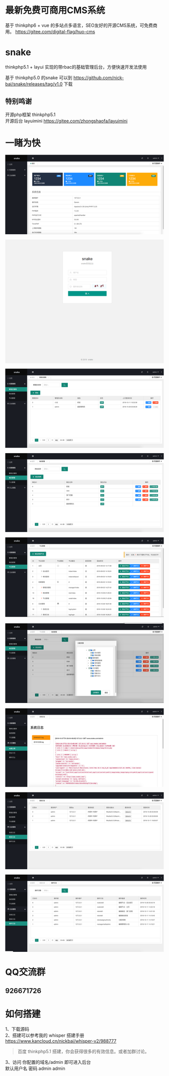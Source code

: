 # 最新免费可商用CMS系统
基于 thinkphp6 + vue 的多站点多语言，SEO友好的开源CMS系统，可免费商用。
https://gitee.com/digital-flag/huo-cms

# snake
thinkphp5.1 + layui 实现的带rbac的基础管理后台，方便快速开发法使用

基于 thinkphp5.0 的snake 可以到 https://github.com/nick-bai/snake/releases/tag/v1.0 下载

## 特别鸣谢
开源php框架 thinkphp5.1  
开源后台  layuimini https://gitee.com/zhongshaofa/layuimini

# 一睹为快
![](./screenshoot/1.png) 

![](./screenshoot/2.png) 

![](./screenshoot/3.png) 

![](./screenshoot/4.png) 

![](./screenshoot/5.png) 

![](./screenshoot/6.png) 

![](./screenshoot/7.png) 

![](./screenshoot/8.png) 

![](./screenshoot/9.png) 

# QQ交流群
## 926671726 

# 如何搭建
1、下载源码   
2、搭建可以参考我的 whisper 搭建手册  
https://www.kancloud.cn/nickbai/whisper-v2/988777

> 百度 thinkphp5.1 搭建，你会获得很多的有效信息。或者加群讨论。
    
3、访问 你配置的域名/admin 即可进入后台    
默认用户名 密码  admin admin
